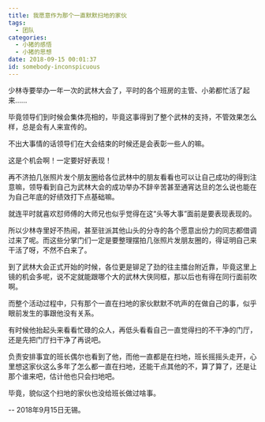 ```yaml
---
title: 我愿意作为那个一直默默扫地的家伙
tags:
  - 团队
categories:
  - 小猪的感悟
  - 小猪的思想
date: 2018-09-15 00:01:37
id: somebody-inconspicuous
---
```


少林寺要举办一年一次的武林大会了，平时的各个班房的主管、小弟都忙活了起来……

毕竟领导们到时候会集体亮相的，毕竟这事得到了整个武林的支持，不管效果怎么样，总是会有人来宣传的。

不出大事情的话领导们在大会结束的时候还是会表彰一些人的嘛。

这是个机会啊！一定要好好表现！

<!-- more -->

再不济拍几张照片发个朋友圈给各位武林中的朋友看看也可以让自己成功的得到注意嘛，领导看到自己为武林大会的成功举办不辞辛苦甚至通宵达旦的怎么说也能在为自己年底的好绩效打下点基础嘛。

就连平时就喜欢怼师傅的大师兄也似乎觉得在这“头等大事”面前是要表现表现的。

所以少林寺里好不热闹，甚至驻派其他山头的分寺的各个愿意出份力的同志都借调过来了呢。而这些分掌门们一定是要整理摆拍几张照片发朋友圈的，得证明自己来干活了呀，不然不白来了。

到了武林大会正式开始的时候，各位更是铆足了劲的往主擂台附近靠，毕竟这里上镜的机会多呢，说不定就能跟哪个大的武林大侠同框，那以后也有得在同行面前吹啊。

而整个活动过程中，只有那个一直在扫地的家伙默默不吭声的在做自己的事，似乎眼前发生的事跟他没有关系。

有时候他抬起头来看看忙碌的众人，再低头看看自己一直觉得扫的不干净的门厅，还是先把门厅扫干净了再说吧。

负责安排事宜的班长偶尔也看到了他，而他一直都是在扫地，班长摇摇头走开，心里想这家伙这么多年了怎么都一直在扫地，还能干点其他的不，算了算了，还是让那个谁来吧，估计他也只会扫地吧。

毕竟，貌似这个扫地的家伙也没给班长做过啥事。

  -- 2018年9月15日无锡。